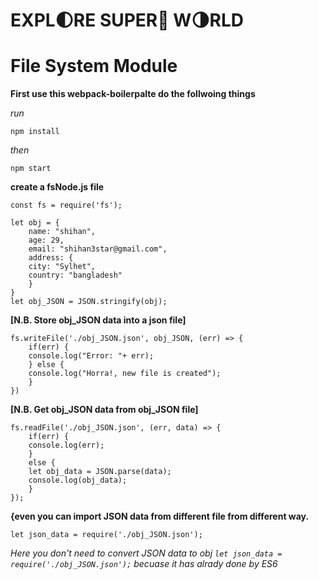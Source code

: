 # EXPL:first_quarter_moon:RE SUPER:star2: W:last_quarter_moon:RLD 
# File System Module

**First use this webpack-boilerpalte do the follwoing things**

_run_

	npm install
_then_
	
	npm start
**create a fsNode.js file**

	const fs = require('fs');

	let obj = {
	    name: "shihan",
	    age: 29,
	    email: "shihan3star@gmail.com",
	    address: {
		city: "Sylhet",
		country: "bangladesh"
	    }
	}
	let obj_JSON = JSON.stringify(obj);
	
**[N.B. Store obj_JSON data into a json file]**

	fs.writeFile('./obj_JSON.json', obj_JSON, (err) => {
	    if(err) {
		console.log("Error: "+ err);
	    } else {
		console.log("Horra!, new file is created");
	    }
	})
	
**[N.B. Get obj_JSON data from obj_JSON file]**

	fs.readFile('./obj_JSON.json', (err, data) => {
	    if(err) {
		console.log(err);
	    }
	    else {
		let obj_data = JSON.parse(data);
		console.log(obj_data);
	    }
	});
	
**{even you can import JSON data from different file from different way.**

	let json_data = require('./obj_JSON.json');
_Here you don't need to convert JSON data to obj ``let json_data = require('./obj_JSON.json');`` becuase it has alrady done by ES6_
